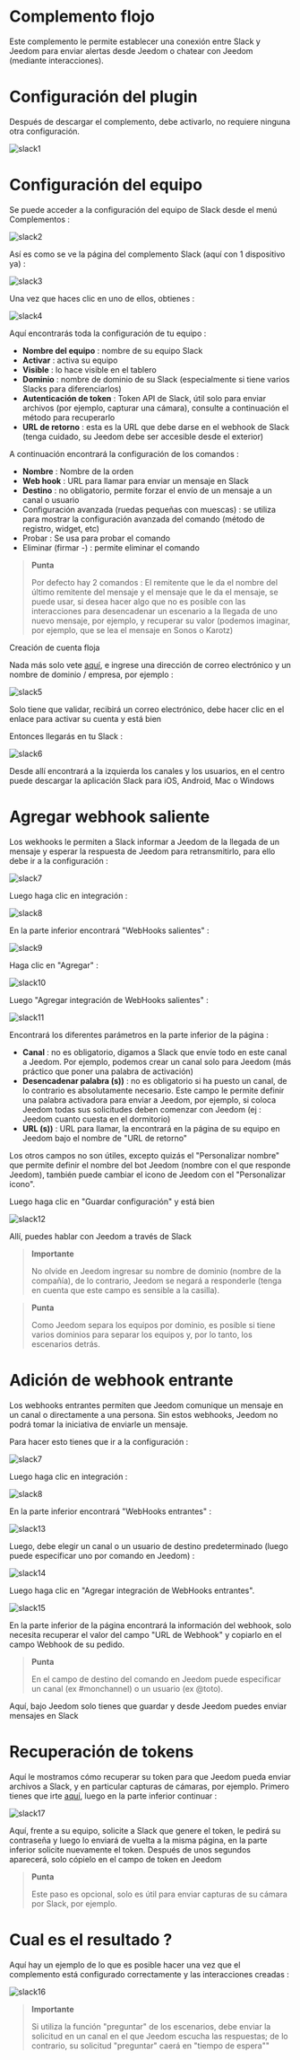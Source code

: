 # Complemento flojo

Este complemento le permite establecer una conexión entre Slack y Jeedom para enviar alertas desde Jeedom o chatear con Jeedom (mediante interacciones).

# Configuración del plugin 

Después de descargar el complemento, debe activarlo, no requiere ninguna otra configuración.

![slack1](../images/slack1.PNG)

# Configuración del equipo 

Se puede acceder a la configuración del equipo de Slack desde el menú Complementos :

![slack2](../images/slack2.PNG)

Así es como se ve la página del complemento Slack (aquí con 1 dispositivo ya) :

![slack3](../images/slack3.PNG)

Una vez que haces clic en uno de ellos, obtienes :

![slack4](../images/slack4.PNG)

Aquí encontrarás toda la configuración de tu equipo :

-   **Nombre del equipo** : nombre de su equipo Slack
-   **Activar** : activa su equipo
-   **Visible** : lo hace visible en el tablero
-   **Dominio** : nombre de dominio de su Slack (especialmente si tiene varios Slacks para diferenciarlos)
-   **Autenticación de token** : Token API de Slack, útil solo para enviar archivos (por ejemplo, capturar una cámara), consulte a continuación el método para recuperarlo
-   **URL de retorno** : esta es la URL que debe darse en el webhook de Slack (tenga cuidado, su Jeedom debe ser accesible desde el exterior)

A continuación encontrará la configuración de los comandos :

-   **Nombre** : Nombre de la orden
-   **Web hook** : URL para llamar para enviar un mensaje en Slack
-   **Destino** : no obligatorio, permite forzar el envío de un mensaje a un canal o usuario
-   Configuración avanzada (ruedas pequeñas con muescas) : se utiliza para mostrar la configuración avanzada del comando (método de registro, widget, etc)
-   Probar : Se usa para probar el comando
-   Eliminar (firmar -) : permite eliminar el comando

> **Punta**
>
> Por defecto hay 2 comandos : El remitente que le da el nombre del último remitente del mensaje y el mensaje que le da el mensaje, se puede usar, si desea hacer algo que no es posible con las interacciones para desencadenar un escenario a la llegada de uno nuevo mensaje, por ejemplo, y recuperar su valor (podemos imaginar, por ejemplo, que se lea el mensaje en Sonos o Karotz)

Creación de cuenta floja 

Nada más solo vete [aquí](:https://slack.com/), e ingrese una dirección de correo electrónico y un nombre de dominio / empresa, por ejemplo :

![slack5](../images/slack5.PNG)

Solo tiene que validar, recibirá un correo electrónico, debe hacer clic en el enlace para activar su cuenta y está bien

Entonces llegarás en tu Slack :

![slack6](../images/slack6.PNG)

Desde allí encontrará a la izquierda los canales y los usuarios, en el centro puede descargar la aplicación Slack para iOS, Android, Mac o Windows

# Agregar webhook saliente 

Los wekhooks le permiten a Slack informar a Jeedom de la llegada de un mensaje y esperar la respuesta de Jeedom para retransmitirlo, para ello debe ir a la configuración :

![slack7](../images/slack7.PNG)

Luego haga clic en integración :

![slack8](../images/slack8.PNG)

En la parte inferior encontrará "WebHooks salientes" :

![slack9](../images/slack9.PNG)

Haga clic en "Agregar" :

![slack10](../images/slack10.PNG)

Luego "Agregar integración de WebHooks salientes" :

![slack11](../images/slack11.PNG)

Encontrará los diferentes parámetros en la parte inferior de la página :

-   **Canal** : no es obligatorio, digamos a Slack que envíe todo en este canal a Jeedom. Por ejemplo, podemos crear un canal solo para Jeedom (más práctico que poner una palabra de activación)
-   **Desencadenar palabra (s))** : no es obligatorio si ha puesto un canal, de lo contrario es absolutamente necesario. Este campo le permite definir una palabra activadora para enviar a Jeedom, por ejemplo, si coloca Jeedom todas sus solicitudes deben comenzar con Jeedom (ej : Jeedom cuanto cuesta en el dormitorio)
-   **URL (s))** : URL para llamar, la encontrará en la página de su equipo en Jeedom bajo el nombre de "URL de retorno"

Los otros campos no son útiles, excepto quizás el "Personalizar nombre" que permite definir el nombre del bot Jeedom (nombre con el que responde Jeedom), también puede cambiar el icono de Jeedom con el "Personalizar icono".

Luego haga clic en "Guardar configuración" y está bien

![slack12](../images/slack12.PNG)

Allí, puedes hablar con Jeedom a través de Slack

> **Importante**
>
> No olvide en Jeedom ingresar su nombre de dominio (nombre de la compañía), de lo contrario, Jeedom se negará a responderle (tenga en cuenta que este campo es sensible a la casilla).

> **Punta**
>
> Como Jeedom separa los equipos por dominio, es posible si tiene varios dominios para separar los equipos y, por lo tanto, los escenarios detrás.

# Adición de webhook entrante 

Los webhooks entrantes permiten que Jeedom comunique un mensaje en un canal o directamente a una persona. Sin estos webhooks, Jeedom no podrá tomar la iniciativa de enviarle un mensaje.

Para hacer esto tienes que ir a la configuración :

![slack7](../images/slack7.PNG)

Luego haga clic en integración :

![slack8](../images/slack8.PNG)

En la parte inferior encontrará "WebHooks entrantes" :

![slack13](../images/slack13.PNG)

Luego, debe elegir un canal o un usuario de destino predeterminado (luego puede especificar uno por comando en Jeedom) :

![slack14](../images/slack14.PNG)

Luego haga clic en "Agregar integración de WebHooks entrantes".

![slack15](../images/slack15.PNG)

En la parte inferior de la página encontrará la información del webhook, solo necesita recuperar el valor del campo "URL de Webhook" y copiarlo en el campo Webhook de su pedido.

> **Punta**
>
> En el campo de destino del comando en Jeedom puede especificar un canal (ex \#monchannel) o un usuario (ex @toto).

Aquí, bajo Jeedom solo tienes que guardar y desde Jeedom puedes enviar mensajes en Slack

# Recuperación de tokens 

Aquí le mostramos cómo recuperar su token para que Jeedom pueda enviar archivos a Slack, y en particular capturas de cámaras, por ejemplo. Primero tienes que irte [aquí](https://api.slack.com/custom-integrations/legacy-tokens), luego en la parte inferior continuar :

![slack17](../images/slack17.PNG)

Aquí, frente a su equipo, solicite a Slack que genere el token, le pedirá su contraseña y luego lo enviará de vuelta a la misma página, en la parte inferior solicite nuevamente el token. Después de unos segundos aparecerá, solo cópielo en el campo de token en Jeedom

> **Punta**
>
> Este paso es opcional, solo es útil para enviar capturas de su cámara por Slack, por ejemplo.

# Cual es el resultado ? 

Aquí hay un ejemplo de lo que es posible hacer una vez que el complemento está configurado correctamente y las interacciones creadas :

![slack16](../images/slack16.PNG)

> **Importante**
>
> Si utiliza la función "preguntar" de los escenarios, debe enviar la solicitud en un canal en el que Jeedom escucha las respuestas; de lo contrario, su solicitud "preguntar" caerá en "tiempo de espera""

